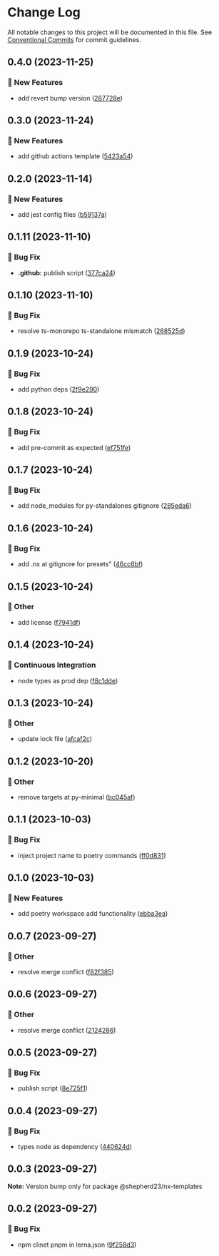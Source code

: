 # Change Log

All notable changes to this project will be documented in this file.
See [Conventional Commits](https://conventionalcommits.org) for commit guidelines.

## 0.4.0 (2023-11-25)


### :rocket: New Features

* add revert bump version ([287728e](https://github.com/shepherd231/nx-plugins/commit/287728e694535e5c5f1f3fceb821d64b1f2a061b))



## 0.3.0 (2023-11-24)


### :rocket: New Features

* add github actions template ([5423a54](https://github.com/shepherd231/nx-plugins/commit/5423a540114e4cc543b9513a632096cdf25e3949))



## 0.2.0 (2023-11-14)


### :rocket: New Features

* add jest config files ([b59137a](https://github.com/shepherd231/nx-plugins/commit/b59137ae11e612e9b19b3649d63f23ea305e62e6))



## 0.1.11 (2023-11-10)


### :bug: Bug Fix

* **.github:** publish script ([377ca24](https://github.com/shepherd231/nx-plugins/commit/377ca24f1ef825fc4089ab7d354d79e27e66d6ef))



## 0.1.10 (2023-11-10)


### :bug: Bug Fix

* resolve ts-monorepo ts-standalone mismatch ([268525d](https://github.com/shepherd231/nx-plugins/commit/268525db20d4cff3050ec34f4c79283e738a193c))



## 0.1.9 (2023-10-24)


### :bug: Bug Fix

* add python deps ([2f9e290](https://github.com/shepherd231/nx-plugins/commit/2f9e2909005f1fed67fbef07eebef4c228466a5b))



## 0.1.8 (2023-10-24)


### :bug: Bug Fix

* add pre-commit as expected ([ef751fe](https://github.com/shepherd231/nx-plugins/commit/ef751fe30ab7dc184e27d209035090c11dd6fc70))



## 0.1.7 (2023-10-24)


### :bug: Bug Fix

* add node_modules for py-standalones gitignore ([285eda6](https://github.com/shepherd231/nx-plugins/commit/285eda6fd57d5d29d499dc810ebef53412d47f70))



## 0.1.6 (2023-10-24)


### :bug: Bug Fix

* add .nx at gitignore for presets" ([46cc6bf](https://github.com/shepherd231/nx-plugins/commit/46cc6bf0ac194506991c98e455cb0de9feeb22c7))



## 0.1.5 (2023-10-24)


### :mega: Other

* add license ([f7941df](https://github.com/shepherd231/nx-plugins/commit/f7941df391a60e0e768ac7aa456df722ed4db69e))



## 0.1.4 (2023-10-24)


### :construction_worker: Continuous Integration

* node types as prod dep ([f8c1dde](https://github.com/shepherd231/nx-plugins/commit/f8c1ddef12d491482cb095930ea8b6e38df3b7f3))



## 0.1.3 (2023-10-24)


### :mega: Other

* update lock file ([afcaf2c](https://github.com/shepherd231/nx-plugins/commit/afcaf2cf0185d6721e9f34bdf6e2c59175a64169))



## 0.1.2 (2023-10-20)


### :mega: Other

* remove targets at py-minimal ([bc045af](https://github.com/shepherd231/nx-plugins/commit/bc045affdfa283d2fef460c2150835c5380a1fae))



## 0.1.1 (2023-10-03)


### :bug: Bug Fix

* inject project name to poetry commands ([ff0d831](https://github.com/shepherd231/nx-plugins/commit/ff0d83109236424ceb7996e5937637559ff5dc8e))



## 0.1.0 (2023-10-03)


### :rocket: New Features

* add poetry workspace add functionality ([ebba3ea](https://github.com/shepherd231/nx-plugins/commit/ebba3ea96a838d78a4b6d263a8ce87baf8942c46))



## 0.0.7 (2023-09-27)


### :mega: Other

* resolve merge conflict ([f82f385](https://github.com/shepherd231/nx-plugins/commit/f82f38525658b1d44df887e1dce6359ec3548374))



## 0.0.6 (2023-09-27)


### :mega: Other

* resolve merge conflict ([2124286](https://github.com/shepherd231/nx-plugins/commit/2124286e7cbb7ea0a0c23efb2a68113e5527a640))



## 0.0.5 (2023-09-27)


### :bug: Bug Fix

* publish script ([8e725f1](https://github.com/shepherd231/nx-plugins/commit/8e725f1c2fe098e2ed44af49d6605e545daa1f60))



## 0.0.4 (2023-09-27)


### :bug: Bug Fix

* types node as dependency ([440624d](https://github.com/shepherd231/nx-plugins/commit/440624de3efcfae6d750c9a12ea684ce16941533))



## 0.0.3 (2023-09-27)

**Note:** Version bump only for package @shepherd23/nx-templates





## 0.0.2 (2023-09-27)


### :bug: Bug Fix

* npm clinet pnpm in lerna.json ([9f258d3](https://github.com/shepherd231/nx-plugins/commit/9f258d30201f620be0a74d20c32aec0c92273079))
